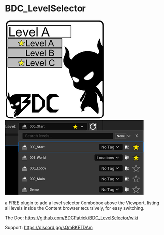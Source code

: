 # BDC_LevelSelector
![LevelSelectorThumb](https://github.com/BDCPatrick/BDC_LevelSelector/blob/main/Resources/Thumb.png?raw=true)
![LevelSelectorPreview](https://github.com/BDCPatrick/BDC_LevelSelector/blob/main/Resources/Level_Selector_Preview.png?raw=true)

a FREE plugin to add a level selector Combobox above the Viewport, listing all levels inside the Content browser recursively, for easy switching.


The Doc: https://github.com/BDCPatrick/BDC_LevelSelector/wiki

Support: https://discord.gg/sQmBKETDAm